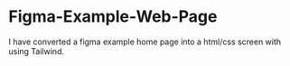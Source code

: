 # Figma-Example-Web-Page
I have converted a figma example home page into a html/css screen with using Tailwind.

